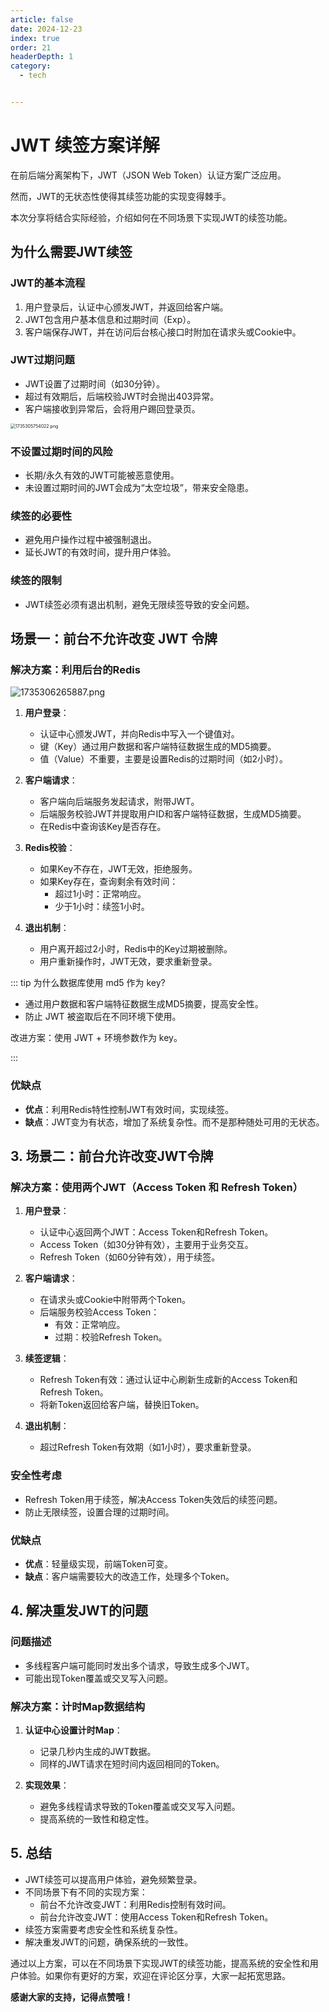 ```yaml
---
article: false
date: 2024-12-23
index: true
order: 21
headerDepth: 1
category:
  - tech


---
```


# JWT 续签方案详解



在前后端分离架构下，JWT（JSON Web Token）认证方案广泛应用。

然而，JWT的无状态性使得其续签功能的实现变得棘手。

本次分享将结合实际经验，介绍如何在不同场景下实现JWT的续签功能。

## 为什么需要JWT续签

### JWT的基本流程

1. 用户登录后，认证中心颁发JWT，并返回给客户端。
2. JWT包含用户基本信息和过期时间（Exp）。
3. 客户端保存JWT，并在访问后台核心接口时附加在请求头或Cookie中。

### JWT过期问题

- JWT设置了过期时间（如30分钟）。
- 超过有效期后，后端校验JWT时会抛出403异常。
- 客户端接收到异常后，会将用户踢回登录页。

<img src="https://pic.hanjiaming.com.cn/2024/12/27/25fd595fbd44b.png" alt="1735305754022.png" style="zoom:50%;" />

### 不设置过期时间的风险

- 长期/永久有效的JWT可能被恶意使用。
- 未设置过期时间的JWT会成为“太空垃圾”，带来安全隐患。

### 续签的必要性

- 避免用户操作过程中被强制退出。
- 延长JWT的有效时间，提升用户体验。

### 续签的限制

- JWT续签必须有退出机制，避免无限续签导致的安全问题。

## 场景一：前台不允许改变 JWT 令牌

### 解决方案：利用后台的Redis

![1735306265887.png](https://pic.hanjiaming.com.cn/2024/12/27/a214fec9af7f3.png)

1. **用户登录**：
   - 认证中心颁发JWT，并向Redis中写入一个键值对。
   - 键（Key）通过用户数据和客户端特征数据生成的MD5摘要。
   - 值（Value）不重要，主要是设置Redis的过期时间（如2小时）。

2. **客户端请求**：
   - 客户端向后端服务发起请求，附带JWT。
   - 后端服务校验JWT并提取用户ID和客户端特征数据，生成MD5摘要。
   - 在Redis中查询该Key是否存在。

3. **Redis校验**：
   - 如果Key不存在，JWT无效，拒绝服务。
   - 如果Key存在，查询剩余有效时间：
     - 超过1小时：正常响应。
     - 少于1小时：续签1小时。

4. **退出机制**：
   - 用户离开超过2小时，Redis中的Key过期被删除。
   - 用户重新操作时，JWT无效，要求重新登录。

::: tip 为什么数据库使用 md5 作为 key?

- 通过用户数据和客户端特征数据生成MD5摘要，提高安全性。
- 防止 JWT 被盗取后在不同环境下使用。

改进方案：使用 JWT + 环境参数作为 key。

:::

### 优缺点

- **优点**：利用Redis特性控制JWT有效时间，实现续签。
- **缺点**：JWT变为有状态，增加了系统复杂性。而不是那种随处可用的无状态。

## 3. 场景二：前台允许改变JWT令牌

### 解决方案：使用两个JWT（Access Token 和 Refresh Token）

1. **用户登录**：
   - 认证中心返回两个JWT：Access Token和Refresh Token。
   - Access Token（如30分钟有效），主要用于业务交互。
   - Refresh Token（如60分钟有效），用于续签。

2. **客户端请求**：
   - 在请求头或Cookie中附带两个Token。
   - 后端服务校验Access Token：
     - 有效：正常响应。
     - 过期：校验Refresh Token。

3. **续签逻辑**：
   - Refresh Token有效：通过认证中心刷新生成新的Access Token和Refresh Token。
   - 将新Token返回给客户端，替换旧Token。

4. **退出机制**：
   - 超过Refresh Token有效期（如1小时），要求重新登录。

### 安全性考虑

- Refresh Token用于续签，解决Access Token失效后的续签问题。
- 防止无限续签，设置合理的过期时间。

### 优缺点

- **优点**：轻量级实现，前端Token可变。
- **缺点**：客户端需要较大的改造工作，处理多个Token。

## 4. 解决重发JWT的问题

### 问题描述

- 多线程客户端可能同时发出多个请求，导致生成多个JWT。
- 可能出现Token覆盖或交叉写入问题。

### 解决方案：计时Map数据结构

1. **认证中心设置计时Map**：
   - 记录几秒内生成的JWT数据。
   - 同样的JWT请求在短时间内返回相同的Token。

2. **实现效果**：
   - 避免多线程请求导致的Token覆盖或交叉写入问题。
   - 提高系统的一致性和稳定性。

## 5. 总结

- JWT续签可以提高用户体验，避免频繁登录。
- 不同场景下有不同的实现方案：
  - 前台不允许改变JWT：利用Redis控制有效时间。
  - 前台允许改变JWT：使用Access Token和Refresh Token。
- 续签方案需要考虑安全性和系统复杂性。
- 解决重发JWT的问题，确保系统的一致性。

通过以上方案，可以在不同场景下实现JWT的续签功能，提高系统的安全性和用户体验。如果你有更好的方案，欢迎在评论区分享，大家一起拓宽思路。

**感谢大家的支持，记得点赞哦！**
